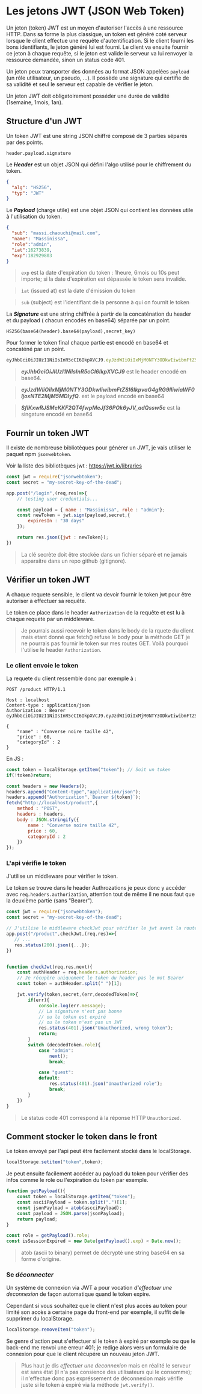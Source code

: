 # Les jetons JWT (JSON Web Token)
Un jeton (token) JWT est un moyen d'autoriser l'accès à une ressource HTTP. Dans sa forme la plus classique, un token est généré coté serveur lorsque le client effectue une requête d'autentification. Si le client fourni les bons identifiants, le jeton généré lui est fourni. Le client va ensuite fournir ce jeton à chaque requête, si le jeton est valide le serveur va lui renvoyer la ressource demandée, sinon un status code 401.

Un jeton peux transporter des données au format JSON appelées `payload` (un rôle utilisateur, un pseudo, ...). Il possède une signature qui certifie de sa validité et seul le serveur est capable de vérifier le jeton.

Un jeton JWT doit obligatoirement posséder une durée de validité (1semaine, 1mois, 1an).

## Structure d'un JWT
Un token JWT est une string JSON chiffré composé de 3 parties séparés par des points.

`header.payload.signature`

Le ***Header*** est un objet JSON qui défini l'algo utilisé pour le chiffrement du token.
```json
{
  "alg": "HS256",
  "typ": "JWT"
}
```

Le ***Payload*** (charge utile) est une objet JSON qui contient les données utile à l'utilisation du token.
```json
{
  "sub": "massi.chaouchi@mail.com",
  "name": "Massinissa",
  "role":"admin",
  "iat":16273839,
  "exp":182929803
}
```
> `exp` est la date d'expiration du token : 1heure, 6mois ou 10s peut importe; si la date d'expiration est dépassée le token sera invalide.

> `ìat` (issued at) est la date d'émission du token

> `sub` (subject) est l'identifiant de la personne à qui on fournit le token

La ***Signature*** est une string chiffrée à partir de la concaténation du header et du payload ( chacun encodés en base64) séparée par un point. 

```
HS256(base64(header).base64(payload),secret_key)
```

Pour former le token final chaque partie est encodé en base64 et concaténé par un point.
```js
eyJhbGciOiJIUzI1NiIsInR5cCI6IkpXVCJ9.eyJzdWIiOiIxMjM0NTY3ODkwIiwibmFtZSI6IkpvaG4gRG9lIiwiaWF0IjoxNTE2MjM5MDIyfQ.SflKxwRJSMeKKF2QT4fwpMeJf36POk6yJV_adQssw5c
```

> ***eyJhbGciOiJIUzI1NiIsInR5cCI6IkpXVCJ9*** est le header encodé en base64. 

> ***eyJzdWIiOiIxMjM0NTY3ODkwIiwibmFtZSI6IkpvaG4gRG9lIiwiaWF0IjoxNTE2MjM5MDIyfQ***. est le payload encodé en base64

> ***SflKxwRJSMeKKF2QT4fwpMeJf36POk6yJV_adQssw5c*** est la singature encodé en base64

## Fournir un token JWT
Il existe de nombreuse bibliotèques pour générer un JWT, je vais utiliser le paquet npm `jsonwebtoken`.

Voir la liste des bibliotèques jwt  : https://jwt.io/libraries

```js
const jwt = require("jsonwebtoken");
const secret = "my-secret-key-of-the-dead";

app.post("/login",(req,res)=>{
    // testing user credentials...

    const payload = { name : "Massinissa", role : "admin"};
    const newToken = jwt.sign(payload,secret,{
        expiresIn : "30 days"
    });

    return res.json({jwt : newToken});
})
```
> La clé secrète doit être stockée dans un fichier séparé et ne jamais apparaitre dans un repo github (gitignore).

## Vérifier un token JWT
A chaque requete sensible, le client va devoir fournir le token jwt pour être autoriser à effectuer sa requête.

Le token ce place dans le header `Authorization` de la requête et est lu à chaque requete par un middleware.

> Je pourrais aussi recevoir le token dans le body de la rquete du client mais etant donné que fetch() refuse le body pour la méthode GET je ne pourrais pas fournir le token sur mes routes GET. Voilà pourquoi l'utilise le header `Authorization`.

### Le client envoie le token 

La requete du client ressemble donc par exemple à :

```http
POST /product HTTP/1.1

Host : localhost
Content-type : application/json
Authorization : Bearer eyJhbGciOiJIUzI1NiIsInR5cCI6IkpXVCJ9.eyJzdWIiOiIxMjM0NTY3ODkwIiwibmFtZSI6IkpvaG4gRG9lIiwiaWF0IjoxNTE2MjM5MDIyfQ.SflKxwRJSMeKKF2QT4fwpMeJf36POk6yJV_adQssw5c

{
    "name" : "Converse noire taille 42",
    "price" : 60,
    "categoryId" : 2
}
```
En JS :
```js
const token = localStorage.getItem("token"); // Soit un token
if(!token)return;

const headers = new Headers();
headers.append("Content-type","application/json");
headers.append("Authorization",`Bearer ${token}`);
fetch("http://localhost/product",{
    method : "POST",
    headers : headers,
    body : JSON.stringify({
        name : "Converse noire taille 42",
        price : 60,
        categoryId : 2
    })
});

```
### L'api vérifie le token
J'utilise un middleware pour vérifier le token.

Le token se trouve dans le header Authrozations je peux donc y accéder avec `req.headers.authorization`, attention tout de même il ne nous faut que la deuxième partie (sans "Bearer").

```js
const jwt = require("jsonwebtoken");
const secret = "my-secret-key-of-the-dead";

// J'utilise le middleware checkJwt pour vérifier le jwt avant la route post.
app.post("/product",checkJwt,(req,res)=>{
   // ...
   res.status(200).json({...});
})


function checkJwt(req,res,next){
    const authHeader = req.headers.authorization;
    // Je récupère uniquement le token du header pas le mot Bearer
    const token = authHeader.split(" ")[1];

    jwt.verify(token,secret,(err,decodedToken)=>{
        if(err){
            console.log(err.message);
            // La signature n'est pas bonne
            // ou le token est expiré
            // ou le token n'est pas un JWT
            res.status(401).json("Unauthorized, wrong token");
            return;
        }
        switch (decodedToken.role){
            case "admin":
                next();
                break;

            case "guest":
            default:
                res.status(401).json("Unauthorized role");
                break;
        }
    })
}
```

> Le status code 401 correspond à la réponse HTTP `Unauthorized`.

## Comment stocker le token dans le front
Le token envoyé par l'api peut être facilement stocké dans le localStorage.
```js
localStorage.setitem("token",token);
```
Je peut ensuite facilement accéder au payload du token pour vérifier des infos comme le role ou l'expiration du token par exemple.
```js
function getPayload(){
    const token = localStorage.getItem("token");
    const asciiPayload = token.split(".")[1];
    const jsonPayload = atob(ascciPayload);
    const payload = JSON.parse(jsonPayload);
    return payload;
}

const role = getPayload().role;
const isSessionExpired = new Date(getPayload().exp) < Date.now();
```
> atob (ascii to binary) permet de décrypté une string base64 en sa forme d'origine.

### Se *déconnecter*
Un système de connexion via JWT a pour vocation *d'effectuer une deconnexion* de façon automatique quand le token expire.

Cependant si vous souhaitez que le client n'est plus accès au token pour limité son accès à certaine page du front-end par exemple, il suffit de le supprimer du localStorage.
```js
localStorage.removeItem("token");
```

Se genre d'action peut s'effectuer si le token à expiré par exemple ou que le back-end me renvoi une erreur 401; je redige alors vers un formulaire de connexion pour que le client récupére un nouveau jeton JWT.

> Plus haut je dis *effectuer une deconnexion* mais en réalité le serveur est sans état (il n'a pas consience des utilisateurs qui le consomme); il n'effectue donc pas expréssement de déconnexion mais vérifie juste si le token à expiré via la méthode `jwt.verify()`.

<!-- ## Le client envoi son token

L'exemple plus haut montre comment fournir au client un token JWT et comment lire un token envoyé par le client. Cependant pour des raisons de sécurité il est préférable de fournir au client le token via un Http Cookie. 

Cela empèche le client d'avoir accès au token et donc sécurise le token en cas de code JS malveillant dans le client front.

Une fois placé dans un cookie une donnée est automatiquement renvoyée par le navigateur à chaque requête. Le client n'a donc pas besoin de gérer l'envoi du token.

Pour placer le token dans le cookie avec express je peux :

```js
const jwt = require("jsonwebtoken");
const secret = "my-secret-key-of-the-dead";

app.post("/login",(req,res)=>{
    // testing user credentials...

    const payload = { name : "Massinissa", role : "admin"};
    const newToken = jwt.sign(payload,secret);

    res.cookie("token",newToken,{httpOnly:true});

    return res.json({msg : "Authorized"});
});
```

Le middleware `checkJwt` doit donc lire les cookies plutôt que le `body` de la requête.

```bash
npm i cookie-parser
```
```js
const cookieParser = require("cookie-parser");
app.use(cookieParser());

// ...

function checkJwt(req,res,next){
    
    const token = req.cookies.token; // Lire les cookies plutôt que le body.


    jwt.verify(token,secret,(err,decodedToken)=>{
        if(err){
            res.status(401).json("Unauthorized, wrng token");
            return;
        }
        switch (decodedToken.role){
            case "admin":
                next();
                break;

            case "guest":
            default:
                res.status(401).json({msg:"Unauthorized role"});
                break;
        }
    })
}
``` -->
